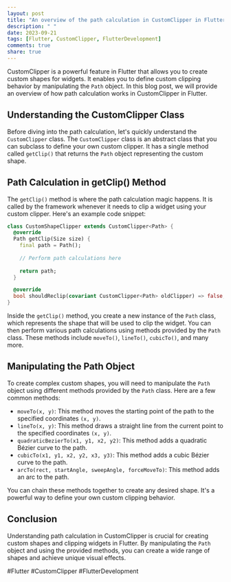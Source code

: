 ```yaml
---
layout: post
title: "An overview of the path calculation in CustomClipper in Flutter"
description: " "
date: 2023-09-21
tags: [Flutter, CustomClipper, FlutterDevelopment]
comments: true
share: true
---
```


CustomClipper is a powerful feature in Flutter that allows you to create custom shapes for widgets. It enables you to define custom clipping behavior by manipulating the `Path` object. In this blog post, we will provide an overview of how path calculation works in CustomClipper in Flutter.

## Understanding the CustomClipper Class

Before diving into the path calculation, let's quickly understand the `CustomClipper` class. The `CustomClipper` class is an abstract class that you can subclass to define your own custom clipper. It has a single method called `getClip()` that returns the `Path` object representing the custom shape.

## Path Calculation in getClip() Method

The `getClip()` method is where the path calculation magic happens. It is called by the framework whenever it needs to clip a widget using your custom clipper. Here's an example code snippet:

```dart
class CustomShapeClipper extends CustomClipper<Path> {
  @override
  Path getClip(Size size) {
    final path = Path();
    
    // Perform path calculations here
    
    return path;
  }

  @override
  bool shouldReclip(covariant CustomClipper<Path> oldClipper) => false;
}
```

Inside the `getClip()` method, you create a new instance of the `Path` class, which represents the shape that will be used to clip the widget. You can then perform various path calculations using methods provided by the `Path` class. These methods include `moveTo()`, `lineTo()`, `cubicTo()`, and many more.

## Manipulating the Path Object

To create complex custom shapes, you will need to manipulate the `Path` object using different methods provided by the `Path` class. Here are a few common methods:

- `moveTo(x, y)`: This method moves the starting point of the path to the specified coordinates `(x, y)`.
- `lineTo(x, y)`: This method draws a straight line from the current point to the specified coordinates `(x, y)`.
- `quadraticBezierTo(x1, y1, x2, y2)`: This method adds a quadratic Bézier curve to the path.
- `cubicTo(x1, y1, x2, y2, x3, y3)`: This method adds a cubic Bézier curve to the path.
- `arcTo(rect, startAngle, sweepAngle, forceMoveTo)`: This method adds an arc to the path.

You can chain these methods together to create any desired shape. It's a powerful way to define your own custom clipping behavior.

## Conclusion

Understanding path calculation in CustomClipper is crucial for creating custom shapes and clipping widgets in Flutter. By manipulating the `Path` object and using the provided methods, you can create a wide range of shapes and achieve unique visual effects.

#Flutter #CustomClipper #FlutterDevelopment